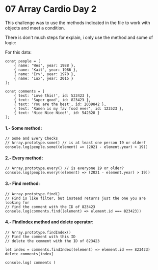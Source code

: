 # 07 Array Cardio Day 2

This challenge was to use the methods indicated in the file to work with objects and meet a condition.



There is don't much steps for explain, i only use the method and some of logic:

For this data:

    const people = [
        { name: 'Wes', year: 1988 },
        { name: 'Kait', year: 1986 },
        { name: 'Irv', year: 1970 },
        { name: 'Lux', year: 2015 }
    ];

    const comments = [
        { text: 'Love this!', id: 523423 },
        { text: 'Super good', id: 823423 },
        { text: 'You are the best', id: 2039842 },
        { text: 'Ramen is my fav food ever', id: 123523 },
        { text: 'Nice Nice Nice!', id: 542328 }
    ];


#### 1.- Some method:

    // Some and Every Checks
    // Array.prototype.some() // is at least one person 19 or older?
    console.log(people.some((element) => (2021 - element.year) > 19))    

#### 2.- Every method:

    // Array.prototype.every() // is everyone 19 or older?
    console.log(people.every((element) => (2021 - element.year) > 19))

#### 3.- Find method:

    // Array.prototype.find()
    // Find is like filter, but instead returns just the one you are looking for
    // find the comment with the ID of 823423
    console.log(comments.find((element) => element.id === 823423))


#### 4.- FindIndex method and delete operator:

    // Array.prototype.findIndex()
    // Find the comment with this ID
    // delete the comment with the ID of 823423
    
    let index = comments.findIndex((element) => element.id === 823423)
    delete comments[index]

    console.log( comments )